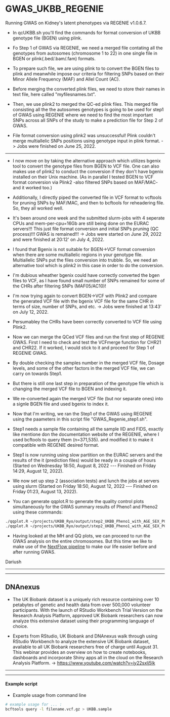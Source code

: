 # GWAS_UKBB_REGENIE
Running GWAS on Kidney's latent phenotypes via REGENIE v1.0.6.7.

- In qcUKBB.sh you'll find the commands for format conversion of UKBB genotype file (BGEN) using plink.

- Fo Step 1 of GWAS via REGENIE, we need a merged file contating all the genotypes from autosomes (chromosome 1 to 22) in one single file in BGEN or plink{.bed/.bam/.fam) formats. 

- To prepare such file, we are using plink to to convert the BGEN files to plink and meanwhile impose our criteria for filtering SNPs based on their Minor Allele Frequency (MAF) and Allel Count (AC).

- Before merging the converted plink files, we need to store their names in text file, here called "myfilesnames.txt".

- Then, we use plink2 to merged the QC-ed plink files. This merged file consisting all the the autosomes genotypes is going to be used for step1 of GWAS using REGENIE where we need to find the most important SNPs across all SNPs of the study to make a prediction file for Step 2 of GWAS.

- File format conversion using plink2 was unsuccessful! Plink couldn't merge multiallelic SNPs positions using genotype input in plink format. -> Jobs were finished on June 25, 2022.
______________________________________________________________________

- I now move on by taking the alternative approach which utilizes bgenix tool to convert the genotype files from BGEN to VCF file. One can also makes use of plink2 to conduct the conversion if they don't have bgenix installed on their Unix machine. (As in parallel I tested BGEN to VCF format conversion via Plink2 -also filtered SNPs based on MAF/MAC- and it worked too.)

- Additionally, I directly piped the converted file in VCF format to vcftools for pruning SNPs by MAF/MAC, and then to bcftools for reheadering file. So, they all worked well.

- It's been around one week and the submitted slurm-jobs with 4 seperate CPUs and mem-per-cpu=16Gb are still being done on the EURAC servers!!! This just file format conversion and initial SNPs pruning (QC process)!!! GWAS is remained!!! -> Jobs were started on June 29, 2022 and were finished at 20:12' on July 4, 2022.

- I found that Bgenix is not suitable for BGEN->VCF format conversion when there are some multiallelic regions in your genotype file. Multiallelic SNPs put the files conversion into trubble. So, we need an alternative tool which is plink2 in this case in order to do the conversion.

- I'm dubious wheather bgenix could have correctly converted the bgen files to VCF, as I have found small number of SNPs remained for some of the CHRs after filtering SNPs (MAF05/AC10)! 

- I'm now trying again to convert BGEN->VCF with Plink2 and compare the generated VCF file with the bgenix VCF file for the same CHR in terms of size, number of SNPs, and etc. -> Jobs were finished at 13:43' on July 12, 2022.

- Persumabley the CHRs have been correctly converted to VCF file using Plink2.

- Now we can merge the QCed VCF files and run the first step of REGENIE GWAS. First I need to check and test the VCFmerge function for CHR21 and CHR22. If it worked, I would stick to it and proceed for Step 1 of REGENIE GWAS.

- By double checking the samples number in the merged VCF file, Dosage levels, and some of the other factors in the merged VCF file, we can carry on towards Step1.

- But there is still one last step in preparation of the genotype file which is changing the merged VCF file to BGEN and indexing it. 

- We re-converted again the merged VCF file (but nor separate ones) into a signle BGEN file and used bgenix to index it.

- Now that I'm writing, we ran the Step1 of the GWAS using REGENIE using the paameters in this script file "GWAS_Regenie_step1.sh".

- Step1 needs a sample file containing all the sample IID and FIDS, exactly like mentione don the documentation website of the REGENIE, where I used bcftools to query them (n=371,535). and modified it to make it compatible with REGENIE desired format.

- Step1 is now running using slow partition on the EURAC servers and the results of the it (prediction files) would be ready in a couple of hours (Started on Wednesday 18:50, August 8, 2022 --- Finished on Friday 14:29, August 12, 2022).

- We now set up step 2 (association tests) and lunch the jobs at servers using slurm (Started on Friday 18:50, August 12, 2022 --- Finished on Friday 01:23, August 13, 2022).

- You can generate qqplot.R to generate the quality control plots simultaneously for the GWAS summary results of Pheno1 and Pheno2 using these commands:

```bash
./qqplot.R ~/projects/UKBB_Ryo/output/step2_UKBB_Pheno1_with_AGE_SEX_PCs_firth_Pheno1.regenie.gz Pheno1 ~/projects/UKBB_Ryo
./qqplot.R ~/projects/UKBB_Ryo/output/step2_UKBB_Pheno1_with_AGE_SEX_PCs_firth_Pheno2.regenie.gz Pheno2 ~/projects/UKBB_Ryo
```

- Having looked at the MH and QQ plots, we can proceed to run the GWAS analysis on the entire chromosomes. But this time we like to make use of the [NextFlow pipeline](https://github.com/genepi/nf-gwas) to make our life easier before and after running GWAS.

Dariush

______________________________________________________________________
______________________________________________________________________
## DNAnexus

- The UK Biobank dataset is a uniquely rich resource containing over 10 petabytes of genetic and health data from over 500,000 volunteer participants. With the launch of RStudio Workbench Trial Version on the Research Analysis Platform, approved UK Biobank researchers can now analyze this extensive dataset using their programming language of choice.

- Experts from RStudio, UK Biobank and DNAnexus walk through using RStudio Workbench to analyze the extensive UK Biobank dataset, available to all UK Biobank researchers free of charge until August 31. This webinar provides an overview on how to create notebooks, dashboards and incorporate Shiny apps all in the cloud on the Research Analysis Platform. -> https://www.youtube.com/watch?v=iy22sxlj5Ik

______________________________________________________________________
______________________________________________________________________

#### Example script 
- Example usage from command line  
```bash
# example usage for ... :
bcftools query -l filename.vcf.gz > UKBB.sample
```
